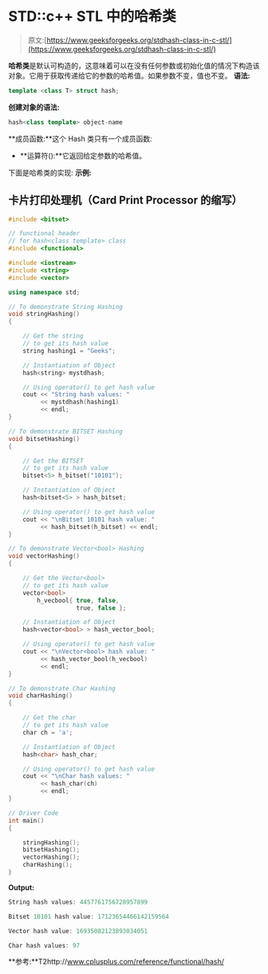 # STD::c++ STL 中的哈希类

> 原文:[https://www.geeksforgeeks.org/stdhash-class-in-c-stl/](https://www.geeksforgeeks.org/stdhash-class-in-c-stl/)

**哈希类**是默认可构造的，这意味着可以在没有任何参数或初始化值的情况下构造该对象。它用于获取传递给它的参数的哈希值。如果参数不变，值也不变。
**语法:**

```cpp
template <class T> struct hash;
```

**创建对象的语法:**

```cpp
hash<class template> object-name
```

**成员函数:**这个 Hash 类只有一个成员函数:

*   **运算符():**它返回给定参数的哈希值。

下面是哈希类的实现:
**示例:**

## 卡片打印处理机（Card Print Processor 的缩写）

```cpp
#include <bitset>

// functional header
// for hash<class template> class
#include <functional>

#include <iostream>
#include <string>
#include <vector>

using namespace std;

// To demonstrate String Hashing
void stringHashing()
{

    // Get the string
    // to get its hash value
    string hashing1 = "Geeks";

    // Instantiation of Object
    hash<string> mystdhash;

    // Using operator() to get hash value
    cout << "String hash values: "
         << mystdhash(hashing1)
         << endl;
}

// To demonstrate BITSET Hashing
void bitsetHashing()
{

    // Get the BITSET
    // to get its hash value
    bitset<5> h_bitset("10101");

    // Instantiation of Object
    hash<bitset<5> > hash_bitset;

    // Using operator() to get hash value
    cout << "\nBitset 10101 hash value: "
         << hash_bitset(h_bitset) << endl;
}

// To demonstrate Vector<bool> Hashing
void vectorHashing()
{

    // Get the Vector<bool>
    // to get its hash value
    vector<bool>
        h_vecbool{ true, false,
                   true, false };

    // Instantiation of Object
    hash<vector<bool> > hash_vector_bool;

    // Using operator() to get hash value
    cout << "\nVector<bool> hash value: "
         << hash_vector_bool(h_vecbool)
         << endl;
}

// To demonstrate Char Hashing
void charHashing()
{

    // Get the char
    // to get its hash value
    char ch = 'a';

    // Instantiation of Object
    hash<char> hash_char;

    // Using operator() to get hash value
    cout << "\nChar hash values: "
         << hash_char(ch)
         << endl;
}

// Driver Code
int main()
{

    stringHashing();
    bitsetHashing();
    vectorHashing();
    charHashing();
}
```

**Output:** 

```cpp
String hash values: 4457761756728957899

Bitset 10101 hash value: 17123654466142159564

Vector hash value: 16935082123893034051

Char hash values: 97
```

**参考:**T2http://www.cplusplus.com/reference/functional/hash/
